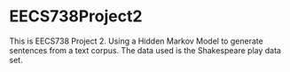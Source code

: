# EECS738Project2
This is EECS738 Project 2. Using a Hidden Markov Model to generate sentences from a text corpus. The data used is the Shakespeare play data set.
